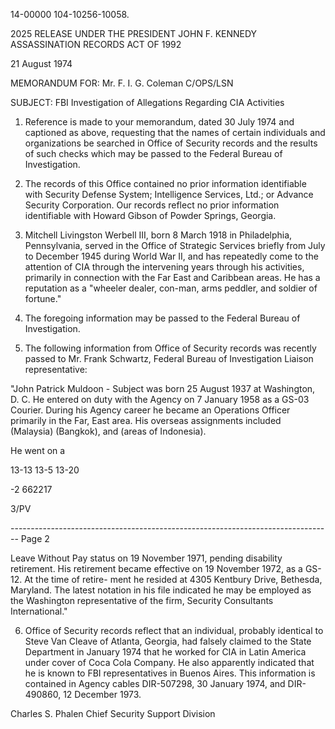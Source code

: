 14-00000
104-10256-10058.

2025 RELEASE UNDER THE PRESIDENT JOHN F. KENNEDY ASSASSINATION RECORDS ACT OF 1992

21 August 1974

MEMORANDUM FOR:
Mr. F. I. G. Coleman
C/OPS/LSN

SUBJECT:
FBI Investigation of Allegations
Regarding CIA Activities

1. Reference is made to your memorandum, dated 30 July 1974 and captioned as above, requesting that the names of certain individuals and organizations be searched in Office of Security records and the results of such checks which may be passed to the Federal Bureau of Investigation.

2. The records of this Office contained no prior information identifiable with Security Defense System; Intelligence Services, Ltd.; or Advance Security Corporation. Our records reflect no prior information identifiable with Howard Gibson of Powder Springs, Georgia.

3. Mitchell Livingston Werbell III, born 8 March 1918 in Philadelphia, Pennsylvania, served in the Office of Strategic Services briefly from July to December 1945 during World War II, and has repeatedly come to the attention of CIA through the intervening years through his activities, primarily in connection with the Far East and Caribbean areas. He has a reputation as a "wheeler dealer, con-man, arms peddler, and soldier of fortune."

4. The foregoing information may be passed to the Federal Bureau of Investigation.

5. The following information from Office of Security records was recently passed to Mr. Frank Schwartz, Federal Bureau of Investigation Liaison representative:

"John Patrick Muldoon - Subject was born 25 August 1937 at Washington, D. C. He entered on duty with the Agency on 7 January 1958 as a GS-03 Courier. During his Agency career he became an Operations Officer primarily in the Far, East area. His overseas assignments included (Malaysia) (Bangkok), and (areas of Indonesia).

He went on a

13-13 13-5 13-20

-2
662217

3/PV


-------------------------------------------------------------------------------- Page 2

Leave Without Pay status on 19 November 1971, pending
disability retirement. His retirement became effective
on 19 November 1972, as a GS-12. At the time of retire-
ment he resided at 4305 Kentbury Drive, Bethesda,
Maryland. The latest notation in his file indicated he
may be employed as the Washington representative of the
firm, Security Consultants International."

6. Office of Security records reflect that an individual,
   probably identical to Steve Van Cleave of Atlanta, Georgia,
   had falsely claimed to the State Department in January 1974
   that he worked for CIA in Latin America under cover of Coca
   Cola Company. He also apparently indicated that he is known
   to FBI representatives in Buenos Aires. This information is
   contained in Agency cables DIR-507298, 30 January 1974, and
   DIR-490860, 12 December 1973.

Charles S. Phalen
Chief
Security Support Division
